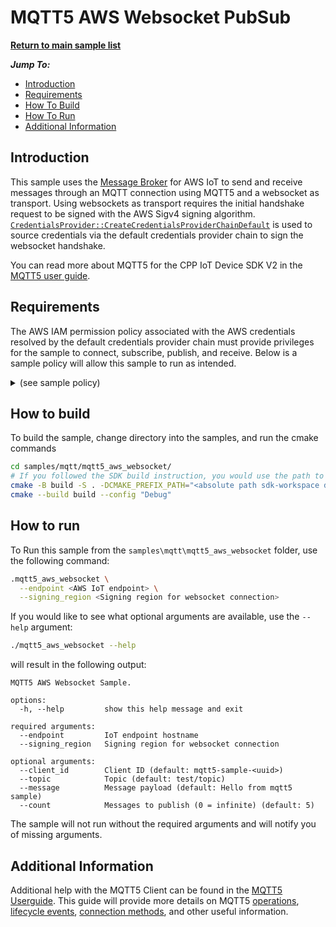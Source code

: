 # MQTT5 AWS Websocket PubSub

[**Return to main sample list**](../../README.md)

*__Jump To:__*
* [Introduction](#introduction)
* [Requirements](#requirements)
* [How To Build](#how-to-build)
* [How To Run](#how-to-run)
* [Additional Information](#additional-information)

## Introduction
This sample uses the
[Message Broker](https://docs.aws.amazon.com/iot/latest/developerguide/iot-message-broker.html)
for AWS IoT to send and receive messages through an MQTT connection using MQTT5 and a websocket as transport. Using websockets as transport requires the initial handshake request to be signed with the AWS Sigv4 signing algorithm. [`CredentialsProvider::CreateCredentialsProviderChainDefault`](https://awslabs.github.io/aws-crt-cpp/class_aws_1_1_crt_1_1_auth_1_1_credentials_provider.html#aa943e53da72a758b2e921ee8866e3d94) is used to source credentials via the default credentials provider chain to sign the websocket handshake.

You can read more about MQTT5 for the CPP IoT Device SDK V2 in the [MQTT5 user guide](../../../documents/MQTT5_Userguide.md).

## Requirements

The AWS IAM permission policy associated with the AWS credentials resolved by the default credentials provider chain must provide privileges for the sample to connect, subscribe, publish, and receive. Below is a sample policy will allow this sample to run as intended.

<details>
<summary>(see sample policy)</summary>
<pre>
{
  "Version": "2012-10-17",
  "Statement": [
    {
      "Effect": "Allow",
      "Action": [
        "iot:Publish",
        "iot:Receive"
      ],
      "Resource": [
        "arn:aws:iot:<b>region</b>:<b>account</b>:topic/test/topic"
      ]
    },
    {
      "Effect": "Allow",
      "Action": [
        "iot:Subscribe"
      ],
      "Resource": [
        "arn:aws:iot:<b>region</b>:<b>account</b>:topicfilter/test/topic"
      ]
    },
    {
      "Effect": "Allow",
      "Action": [
        "iot:Connect"
      ],
      "Resource": [
        "arn:aws:iot:<b>region</b>:<b>account</b>:client/mqtt5-sample-*"
      ]
    }
  ]
}
</pre>

Replace with the following with the data from your AWS account:
* `<region>`: The AWS IoT Core region where you created your AWS IoT Core thing you wish to use with this sample. For example `us-east-1`.
* `<account>`: Your AWS IoT Core account ID. This is the set of numbers in the top right next to your AWS account name when using the AWS IoT Core website.

Note that in a real application, you may want to avoid the use of wildcards in your ClientID or use them selectively. Please follow best practices when working with AWS on production applications using the SDK. Also, for the purposes of this sample, please make sure your policy allows a client ID of `mqtt5-sample-*` to connect or use `--client_id <client ID here>` to send the client ID your policy supports.

</details>

## How to build

To build the sample, change directory into the samples, and run the cmake commands
```sh
cd samples/mqtt/mqtt5_aws_websocket/
# If you followed the SDK build instruction, you would use the path to `sdk-workspace` folder for `CMAKE_PREFIX_PATH` here
cmake -B build -S . -DCMAKE_PREFIX_PATH="<absolute path sdk-workspace dir>" -DCMAKE_BUILD_TYPE="Debug" .
cmake --build build --config "Debug"
```

## How to run

To Run this sample from the `samples\mqtt\mqtt5_aws_websocket` folder, use the following command:

```sh
.mqtt5_aws_websocket \
  --endpoint <AWS IoT endpoint> \
  --signing_region <Signing region for websocket connection>
```

If you would like to see what optional arguments are available, use the `--help` argument:
```sh
./mqtt5_aws_websocket --help
```

will result in the following output:
```
MQTT5 AWS Websocket Sample.

options:
  -h, --help         show this help message and exit

required arguments:
  --endpoint         IoT endpoint hostname 
  --signing_region   Signing region for websocket connection 

optional arguments:
  --client_id        Client ID (default: mqtt5-sample-<uuid>)
  --topic            Topic (default: test/topic)
  --message          Message payload (default: Hello from mqtt5 sample)
  --count            Messages to publish (0 = infinite) (default: 5)
```
The sample will not run without the required arguments and will notify you of missing arguments.

## Additional Information
Additional help with the MQTT5 Client can be found in the [MQTT5 Userguide](../../../documents/MQTT5_Userguide.md). This guide will provide more details on MQTT5 [operations](../../../documents/MQTT5_Userguide.md#client-operations), [lifecycle events](../../documents/MQTT5_Userguide.md#client-lifecycle-management), [connection methods](../../../documents/MQTT5_Userguide.md#connecting-to-aws-iot-core), and other useful information.
